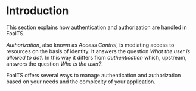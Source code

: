 # Introduction

This section explains how authentication and authorization are handled in FoalTS.

_Authorization_, also known as _Access Control_, is mediating access to resources on the basis of identity. It answers the question _What the user is allowed to do?_. In this way it differs from _authentication_ which, upstream, answers the question _Who is the user?_.

FoalTS offers several ways to manage authentication and authorization based on your needs and the complexity of your application.

